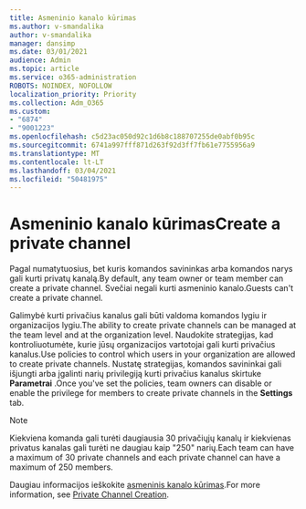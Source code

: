 ```yaml
---
title: Asmeninio kanalo kūrimas
ms.author: v-smandalika
author: v-smandalika
manager: dansimp
ms.date: 03/01/2021
audience: Admin
ms.topic: article
ms.service: o365-administration
ROBOTS: NOINDEX, NOFOLLOW
localization_priority: Priority
ms.collection: Adm_O365
ms.custom:
- "6874"
- "9001223"
ms.openlocfilehash: c5d23ac050d92c1d6b8c188707255de0abf0b95c
ms.sourcegitcommit: 6741a997fff871d263f92d3ff7fb61e7755956a9
ms.translationtype: MT
ms.contentlocale: lt-LT
ms.lasthandoff: 03/04/2021
ms.locfileid: "50481975"
---
```

# <a name="create-a-private-channel"></a><span data-ttu-id="3d346-102">Asmeninio kanalo kūrimas</span><span class="sxs-lookup"><span data-stu-id="3d346-102">Create a private channel</span></span>

<span data-ttu-id="3d346-103">Pagal numatytuosius, bet kuris komandos savininkas arba komandos narys gali kurti privatų kanalą.</span><span class="sxs-lookup"><span data-stu-id="3d346-103">By default, any team owner or team member can create a private channel.</span></span> <span data-ttu-id="3d346-104">Svečiai negali kurti asmeninio kanalo.</span><span class="sxs-lookup"><span data-stu-id="3d346-104">Guests can't create a private channel.</span></span> 

<span data-ttu-id="3d346-105">Galimybė kurti privačius kanalus gali būti valdoma komandos lygiu ir organizacijos lygiu.</span><span class="sxs-lookup"><span data-stu-id="3d346-105">The ability to create private channels can be managed at the team level and at the organization level.</span></span> <span data-ttu-id="3d346-106">Naudokite strategijas, kad kontroliuotumėte, kurie jūsų organizacijos vartotojai gali kurti privačius kanalus.</span><span class="sxs-lookup"><span data-stu-id="3d346-106">Use policies to control which users in your organization are allowed to create private channels.</span></span> <span data-ttu-id="3d346-107">Nustatę strategijas, komandos savininkai gali išjungti arba įgalinti narių privilegiją kurti privačius kanalus skirtuke **Parametrai** .</span><span class="sxs-lookup"><span data-stu-id="3d346-107">Once you've set the policies, team owners can disable or enable the privilege for members to create private channels in the **Settings** tab.</span></span>

> [!NOTE]
> <span data-ttu-id="3d346-108">Kiekviena komanda gali turėti daugiausia 30 privačiųjų kanalų ir kiekvienas privatus kanalas gali turėti ne daugiau kaip "250" narių.</span><span class="sxs-lookup"><span data-stu-id="3d346-108">Each team can have a maximum of 30 private channels and each private channel can have a maximum of 250 members.</span></span>

<span data-ttu-id="3d346-109">Daugiau informacijos ieškokite [asmeninis kanalo kūrimas](https://docs.microsoft.com/MicrosoftTeams/private-channels#private-channel-creation).</span><span class="sxs-lookup"><span data-stu-id="3d346-109">For more information, see [Private Channel Creation](https://docs.microsoft.com/MicrosoftTeams/private-channels#private-channel-creation).</span></span>


